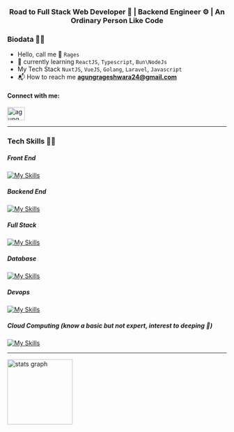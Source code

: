 <h3 align="center">Road to Full Stack Web Developer 🤖 | Backend Engineer ⚙ | An Ordinary Person Like Code</h2>

<h3>Biodata 👨‍🔧</h4>

- Hello, call me 🕺 `Rages`
- 🚀 currently learning `ReactJS`, `Typescript`, `Bun\NodeJs`
- My Tech Stack `NuxtJS`, `VueJS`, `Golang`, `Laravel`, `Javascript`
- 📬 How to reach me **agungrageshwara24@gmail.com**

<h4 align="left">Connect with me:</h3>
<p align="left">
<a href="https://linkedin.com/in/agung rageshwara" target="blank"><img align="center" src="https://raw.githubusercontent.com/rahuldkjain/github-profile-readme-generator/master/src/images/icons/Social/linked-in-alt.svg" alt="agung rageshwara" height="30" width="40" /></a>
</p>
<hr>
<h3>Tech Skills 👩‍💻</h3>

<h5>Front End</h4>

[![My Skills](https://skillicons.dev/icons?i=html,css,react,vuejs,tailwindcss)](https://skillicons.dev)

<h5>Backend End</h4>

[![My Skills](https://skillicons.dev/icons?i=js,nodejs,php,go)](https://skillicons.dev)

<h5>Full Stack</h4>

[![My Skills](https://skillicons.dev/icons?i=typescript,laravel,nuxtjs,inertiajs)](https://skillicons.dev)

<h5>Database</h4>

[![My Skills](https://skillicons.dev/icons?i=mysql,postgresql)](https://skillicons.dev)

<h5>Devops</h4>

[![My Skills](https://skillicons.dev/icons?i=githubactions,docker,linux,nginx)](https://skillicons.dev)

<h5>Cloud Computing (know a basic but not expert, interest to deeping 🚀)</h4>

[![My Skills](https://skillicons.dev/icons?i=gcp,aws)](https://skillicons.dev)

<hr/>

<div align="left">
  <img src="https://github-readme-stats.vercel.app/api?username=aguradev&hide_title=false&hide_rank=false&show_icons=true&include_all_commits=true&count_private=true&disable_animations=false&theme=dracula&locale=en&hide_border=false" height="150" alt="stats graph"  />
</div>
